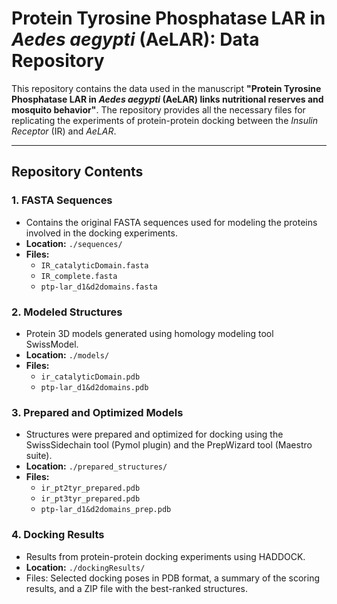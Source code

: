 # Protein Tyrosine Phosphatase LAR in *Aedes aegypti* (AeLAR): Data Repository

This repository contains the data used in the manuscript **"Protein Tyrosine Phosphatase LAR in *Aedes aegypti* (AeLAR) links nutritional reserves and mosquito behavior"**. The repository provides all the necessary files for replicating the experiments of protein-protein docking between the *Insulin Receptor* (IR) and *AeLAR*.

---

## Repository Contents

### 1. **FASTA Sequences**
- Contains the original FASTA sequences used for modeling the proteins involved in the docking experiments.
- **Location:** `./sequences/`
- **Files:**
  - `IR_catalyticDomain.fasta`
  - `IR_complete.fasta`
  - `ptp-lar_d1&d2domains.fasta`

### 2. **Modeled Structures**
- Protein 3D models generated using homology modeling tool SwissModel.
- **Location:** `./models/`
- **Files:**
  - `ir_catalyticDomain.pdb`
  - `ptp-lar_d1&d2domains.pdb`

### 3. **Prepared and Optimized Models**
-  Structures were prepared and optimized for docking using the SwissSidechain tool (Pymol plugin) and the PrepWizard tool (Maestro suite).
- **Location:** `./prepared_structures/`
- **Files:**
  - `ir_pt2tyr_prepared.pdb`
  - `ir_pt3tyr_prepared.pdb`
  - `ptp-lar_d1&d2domains_prep.pdb`

### 4. **Docking Results**
- Results from protein-protein docking experiments using HADDOCK.
- **Location:** `./dockingResults/`
- Files: Selected docking poses in PDB format, a summary of the scoring results, and a ZIP file with the best-ranked structures.
